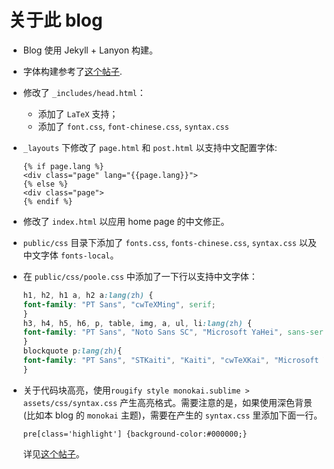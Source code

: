 # 关于此 blog 

- Blog 使用 Jekyll + Lanyon 构建。

- 字体构建参考了[这个帖子](http://longqian.me/2017/02/12/jekyll-support-chinese/).

- 修改了 `_includes/head.html`：
    - 添加了 `LaTeX` 支持；
    - 添加了 `font.css`, `font-chinese.css`, `syntax.css`

- `_layouts` 下修改了 `page.html` 和 `post.html` 以支持中文配置字体:

  ```
  {% if page.lang %}
  <div class="page" lang="{{page.lang}}">
  {% else %}
  <div class="page">
  {% endif %}
  ```
 
- 修改了 `index.html` 以应用 home page 的中文修正。 


- `public/css` 目录下添加了 `fonts.css`, `fonts-chinese.css`, `syntax.css` 以及中文字体 `fonts-local`。

- 在 `public/css/poole.css` 中添加了一下行以支持中文字体：

  ```css
  h1, h2, h1 a, h2 a:lang(zh) {
  font-family: "PT Sans", "cwTeXMing", serif;
  }
  h3, h4, h5, h6, p, table, img, a, ul, li:lang(zh) {
  font-family: "PT Sans", "Noto Sans SC", "Microsoft YaHei", sans-serif;
  }
  blockquote p:lang(zh){
  font-family: "PT Sans", "STKaiti", "Kaiti", "cwTeXKai", "Microsoft YaHei", sans-serif;
  }
  ```

- 关于代码块高亮，使用`rougify style monokai.sublime > assets/css/syntax.css` 产生高亮格式。需要注意的是，如果使用深色背景(比如本 blog 的 `monokai` 主题)，需要在产生的 `syntax.css` 里添加下面一行。

  ```
  pre[class='highlight'] {background-color:#000000;}
  ``` 
  详见[这个帖子](https://oncemore2020.github.io/blog/upgrade-jekyll/)。


